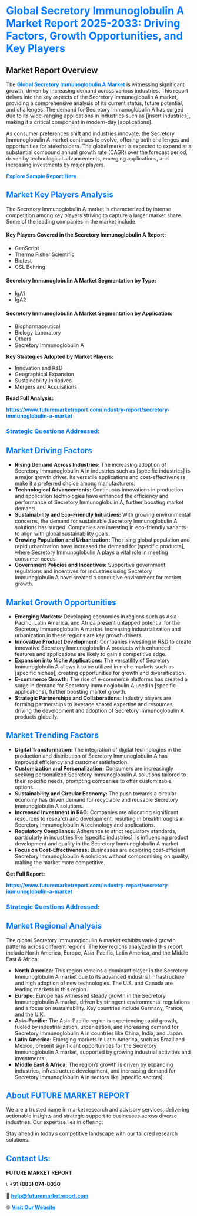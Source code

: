 <h1 style="color: #007BFF;">Global Secretory Immunoglobulin A Market Report 2025-2033: Driving Factors, Growth Opportunities, and Key Players</h1>

<section id="overview">
<h2>Market Report Overview</h2>
<p>The <a href="https://www.futuremarketreport.com/industry-report/secretory-immunoglobulin-a-market" style="color: #007BFF; text-decoration: none;"><strong>Global Secretory Immunoglobulin A Market</strong></a> is witnessing significant growth, driven by increasing demand across various industries. This report delves into the key aspects of the Secretory Immunoglobulin A market, providing a comprehensive analysis of its current status, future potential, and challenges. The demand for Secretory Immunoglobulin A has surged due to its wide-ranging applications in industries such as [insert industries], making it a critical component in modern-day [applications].</p>
<p>As consumer preferences shift and industries innovate, the Secretory Immunoglobulin A market continues to evolve, offering both challenges and opportunities for stakeholders. The global market is expected to expand at a substantial compound annual growth rate (CAGR) over the forecast period, driven by technological advancements, emerging applications, and increasing investments by major players.</p>
</section>

<section id="overview">
<p><a href="https://www.futuremarketreport.com/request-sample/reportId=123634" style="color: #007BFF; text-decoration: none;"><strong>Explore Sample Report Here</strong></a></p>
</section>

<section id="key-players">
<h2 style="color: #007BFF;">Market Key Players Analysis</h2>
<p>The Secretory Immunoglobulin A market is characterized by intense competition among key players striving to capture a larger market share. Some of the leading companies in the market include:</p>
<h4>Key Players Covered in the Secretory Immunoglobulin A Report:</h4>
<ul><li>GenScript</li><li>Thermo Fisher Scientific</li><li>Biotest</li><li>CSL Behring</li></ul>
<h4>Secretory Immunoglobulin A Market Segmentation by Type:</h4>
<ul><li>IgA1</li><li>IgA2</li></ul>

<h4>Secretory Immunoglobulin A Market Segmentation by Application:</h4>
<ul><li>Biopharmaceutical</li><li>Biology Laboratory</li><li>Others</li><li>Secretory Immunoglobulin A</li></ul>
<p><strong>Key Strategies Adopted by Market Players:</strong></p>
<ul>
<li>Innovation and R&D</li>
<li>Geographical Expansion</li>
<li>Sustainability Initiatives</li>
<li>Mergers and Acquisitions</li>
</ul>
</section>

<section>
<p><strong>Read Full Analysis: </strong></p><a href="https://www.futuremarketreport.com/industry-report/secretory-immunoglobulin-a-market" style="color: #007BFF; text-decoration: none;"><strong>https://www.futuremarketreport.com/industry-report/secretory-immunoglobulin-a-market</strong></a>
<h3 style="color: #007BFF;">Strategic Questions Addressed:</h3>
</section>

<section id="driving-factors">
<h2 style="color: #007BFF;">Market Driving Factors</h2>
<ul>
<li><strong>Rising Demand Across Industries:</strong> The increasing adoption of Secretory Immunoglobulin A in industries such as [specific industries] is a major growth driver. Its versatile applications and cost-effectiveness make it a preferred choice among manufacturers.</li>
<li><strong>Technological Advancements:</strong> Continuous innovations in production and application technologies have enhanced the efficiency and performance of Secretory Immunoglobulin A, further boosting market demand.</li>
<li><strong>Sustainability and Eco-Friendly Initiatives:</strong> With growing environmental concerns, the demand for sustainable Secretory Immunoglobulin A solutions has surged. Companies are investing in eco-friendly variants to align with global sustainability goals.</li>
<li><strong>Growing Population and Urbanization:</strong> The rising global population and rapid urbanization have increased the demand for [specific products], where Secretory Immunoglobulin A plays a vital role in meeting consumer needs.</li>
<li><strong>Government Policies and Incentives:</strong> Supportive government regulations and incentives for industries using Secretory Immunoglobulin A have created a conducive environment for market growth.</li>
</ul>
</section>

<section id="growth-opportunities">
<h2 style="color: #007BFF;">Market Growth Opportunities</h2>
<ul>
<li><strong>Emerging Markets:</strong> Developing economies in regions such as Asia-Pacific, Latin America, and Africa present untapped potential for the Secretory Immunoglobulin A market. Increasing industrialization and urbanization in these regions are key growth drivers.</li>
<li><strong>Innovative Product Development:</strong> Companies investing in R&D to create innovative Secretory Immunoglobulin A products with enhanced features and applications are likely to gain a competitive edge.</li>
<li><strong>Expansion into Niche Applications:</strong> The versatility of Secretory Immunoglobulin A allows it to be utilized in niche markets such as [specific niches], creating opportunities for growth and diversification.</li>
<li><strong>E-commerce Growth:</strong> The rise of e-commerce platforms has created a surge in demand for Secretory Immunoglobulin A used in [specific applications], further boosting market growth.</li>
<li><strong>Strategic Partnerships and Collaborations:</strong> Industry players are forming partnerships to leverage shared expertise and resources, driving the development and adoption of Secretory Immunoglobulin A products globally.</li>
</ul>
</section>

<section id="trending-factors">
<h2 style="color: #007BFF;">Market Trending Factors</h2>
<ul>
<li><strong>Digital Transformation:</strong> The integration of digital technologies in the production and distribution of Secretory Immunoglobulin A has improved efficiency and customer satisfaction.</li>
<li><strong>Customization and Personalization:</strong> Consumers are increasingly seeking personalized Secretory Immunoglobulin A solutions tailored to their specific needs, prompting companies to offer customizable options.</li>
<li><strong>Sustainability and Circular Economy:</strong> The push towards a circular economy has driven demand for recyclable and reusable Secretory Immunoglobulin A solutions.</li>
<li><strong>Increased Investment in R&D:</strong> Companies are allocating significant resources to research and development, resulting in breakthroughs in Secretory Immunoglobulin A technology and applications.</li>
<li><strong>Regulatory Compliance:</strong> Adherence to strict regulatory standards, particularly in industries like [specific industries], is influencing product development and quality in the Secretory Immunoglobulin A market.</li>
<li><strong>Focus on Cost-Effectiveness:</strong> Businesses are exploring cost-efficient Secretory Immunoglobulin A solutions without compromising on quality, making the market more competitive.</li>
</ul>
</section>

<section>
<p><strong>Get Full Report: </strong></p><a href="https://www.futuremarketreport.com/industry-report/secretory-immunoglobulin-a-market" style="color: #007BFF; text-decoration: none;"><strong>https://www.futuremarketreport.com/industry-report/secretory-immunoglobulin-a-market</strong></a>
<h3 style="color: #007BFF;">Strategic Questions Addressed:</h3>
</section>


<section id="regional-analysis">
<h2 style="color: #007BFF;">Market Regional Analysis</h2>
<p>The global Secretory Immunoglobulin A market exhibits varied growth patterns across different regions. The key regions analyzed in this report include North America, Europe, Asia-Pacific, Latin America, and the Middle East & Africa:</p>
<ul>
<li><strong>North America:</strong> This region remains a dominant player in the Secretory Immunoglobulin A market due to its advanced industrial infrastructure and high adoption of new technologies. The U.S. and Canada are leading markets in this region.</li>
<li><strong>Europe:</strong> Europe has witnessed steady growth in the Secretory Immunoglobulin A market, driven by stringent environmental regulations and a focus on sustainability. Key countries include Germany, France, and the U.K.</li>
<li><strong>Asia-Pacific:</strong> The Asia-Pacific region is experiencing rapid growth, fueled by industrialization, urbanization, and increasing demand for Secretory Immunoglobulin A in countries like China, India, and Japan.</li>
<li><strong>Latin America:</strong> Emerging markets in Latin America, such as Brazil and Mexico, present significant opportunities for the Secretory Immunoglobulin A market, supported by growing industrial activities and investments.</li>
<li><strong>Middle East & Africa:</strong> The region’s growth is driven by expanding industries, infrastructure development, and increasing demand for Secretory Immunoglobulin A in sectors like [specific sectors].</li>
</ul>
</section>

<footer>
<h2 style="color: #007BFF;">About FUTURE MARKET REPORT</h2>
<p>We are a trusted name in market research and advisory services, delivering actionable insights and strategic support to businesses across diverse industries. Our expertise lies in offering:</p>

<p>Stay ahead in today’s competitive landscape with our tailored research solutions.</p>

<h2 style="color: #007BFF;">Contact Us:</h2>
<p><strong>FUTURE MARKET REPORT</strong></p>
<p>📞 <strong>+91 (883) 074-8030</strong></p>
<p>📧 <strong><a href="mailto:help@futuremarketreport.com" style="color: #007BFF;">help@futuremarketreport.com</a></strong></p>
<p>🌐 <strong><a href="https://www.futuremarketreport.com/" style="color: #007BFF;">Visit Our Website</a></strong></p>
</footer>